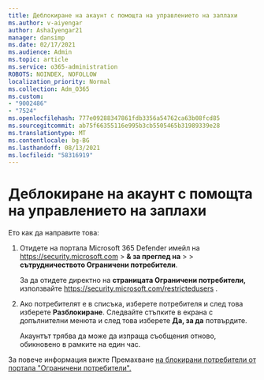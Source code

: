 ```yaml
---
title: Деблокиране на акаунт с помощта на управлението на заплахи
ms.author: v-aiyengar
author: AshaIyengar21
manager: dansimp
ms.date: 02/17/2021
ms.audience: Admin
ms.topic: article
ms.service: o365-administration
ROBOTS: NOINDEX, NOFOLLOW
localization_priority: Normal
ms.collection: Adm_O365
ms.custom:
- "9002486"
- "7524"
ms.openlocfilehash: 777e09288347861fdb3356a54762ca63b08fcd85
ms.sourcegitcommit: ab75f66355116e995b3cb5505465b31989339e28
ms.translationtype: MT
ms.contentlocale: bg-BG
ms.lasthandoff: 08/13/2021
ms.locfileid: "58316919"
---
```

# <a name="unblock-an-account-by-using-threat-management"></a>Деблокиране на акаунт с помощта на управлението на заплахи

Ето как да направите това:

1. Отидете на портала Microsoft 365 Defender имейл на <https://security.microsoft.com> \> **& за преглед на** \>  \> **сътрудничеството Ограничени потребители**.

   За да отидете директно на **страницата Ограничени потребители,** използвайте <https://security.microsoft.com/restrictedusers> .

2. Ако потребителят е в списъка, изберете потребителя и след това изберете **Разблокиране**. Следвайте стъпките в екрана с допълнителни менюта и след това изберете **Да, за да** потвърдите.

   Акаунтът трябва да може да изпраща съобщения отново, обикновено в рамките на един час.

За повече информация вижте Премахване [на блокирани потребители от портала "Ограничени потребители".](https://docs.microsoft.com/microsoft-365/security/office-365-security/removing-user-from-restricted-users-portal-after-spam)
